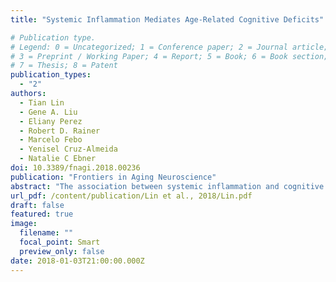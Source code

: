 ```yaml
---
title: "Systemic Inflammation Mediates Age-Related Cognitive Deficits"

# Publication type.
# Legend: 0 = Uncategorized; 1 = Conference paper; 2 = Journal article;
# 3 = Preprint / Working Paper; 4 = Report; 5 = Book; 6 = Book section;
# 7 = Thesis; 8 = Patent
publication_types:
  - "2"
authors:
  - Tian Lin
  - Gene A. Liu
  - Eliany Perez
  - Robert D. Rainer
  - Marcelo Febo
  - Yenisel Cruz-Almeida
  - Natalie C Ebner
doi: 10.3389/fnagi.2018.00236
publication: "Frontiers in Aging Neuroscience"
abstract: "The association between systemic inflammation and cognitive deficits is well-documented. Further, previous studies have shown that systemic inflammation levels increase with age. The present study took a novel approach by examining the extent to which systemic inflammation levels mediated age-related cognitive decline. Forty-seven young and 46 older generally healthy adults completed two cognitive tasks measuring processing speed and short-term memory, respectively. Serum concentrations of three inflammatory biomarkers (including interleukin 6 (IL-6), tumor necrosis factor alpha (TNF-α), C-reactive protein (CRP)) were measured in each participant. Both cognitive measures showed age-related deficits. In addition, levels of IL-6 and TNF-α were elevated with age. IL-6 partially mediated the difference in processing speed between the young and the older participant age group; there was no mediation effect for TNF-α and CRP. Considering chronological age, IL-6 partially accounted for age-related impairment in processing speed within older but not young participants. No effects were found for short-term memory. Evidence from this research supports the role of inflammatory processes in age-related cognitive decline. Processes involved in this mediation and differences in inflammatory influence on specific cognitive functions are discussed."
url_pdf: /content/publication/Lin et al., 2018/Lin.pdf
draft: false
featured: true
image:
  filename: ""
  focal_point: Smart
  preview_only: false
date: 2018-01-03T21:00:00.000Z
---
```

